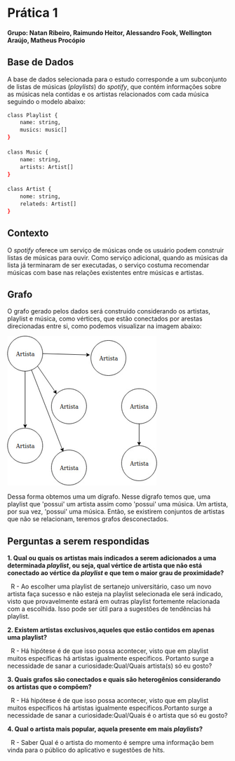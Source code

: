 # Prática 1 

#### Grupo: Natan Ribeiro, Raimundo Heitor, Alessandro Fook, Wellington Araújo, Matheus Procópio


## Base de Dados

A base de dados selecionada para o estudo corresponde a um subconjunto de listas de músicas (*playlists*) do *spotify*, que contém informações sobre as músicas nela contidas e os artistas relacionados com cada música seguindo o modelo abaixo:

```bash
class Playlist {
    name: string,
    musics: music[]
}

class Music {
    name: string,
    artists: Artist[]
}

class Artist {
    nome: string,
    relateds: Artist[]
}

```
## Contexto

O *spotify* oferece um serviço de músicas onde os usuário podem construir listas de músicas para ouvir. Como serviço adicional, quando as músicas da lista já terminaram de ser executadas, o serviço costuma recomendar músicas com base nas relações existentes entre músicas e artistas.

## Grafo

O grafo gerado pelos dados será construído considerando os artistas, playlist e música, como vértices, que estão conectados por arestas direcionadas entre si, como podemos visualizar na imagem abaixo:

![alt text](../imgs/graph.jpg "Prototipagem Grafo")

Dessa forma obtemos uma um dígrafo. Nesse digrafo temos que, uma playlist que 'possui' um artista assim como 'possui' uma música. Um artista, por sua vez, 'possui' uma música. Então, se existirem conjuntos de artistas que não se relacionam, teremos grafos desconectados.

## Perguntas a serem respondidas

**1. Qual ou quais os artistas mais indicados a serem adicionados a uma determinada *playlist*, ou seja, qual vértice de artista que não está conectado ao vértice da *playlist* e que tem o maior grau de proximidade?**

&nbsp;
  R - Ao escolher uma playlist de sertanejo universitário, caso um novo artista faça sucesso e não esteja na playlist selecionada ele será indicado, visto que provavelmente estará em outras playlist fortemente relacionada com a escolhida. Isso pode ser útil para a sugestões de tendências há playlist.
 
**2. Existem artistas exclusivos,aqueles que estão contidos em apenas uma playlist?**

&nbsp;
  R - Há hipótese é de que isso possa acontecer, visto que em playlist muitos específicas há artistas igualmente específicos. Portanto surge a necessidade de sanar a curiosidade:Qual/Quais artista(s) só eu gosto?

**3. Quais grafos são conectados e quais são heterogênios considerando os artistas que o compõem?**

&nbsp;
  R - Há hipótese é de que isso possa acontecer, visto que em playlist muitos específicos há artistas igualmente específicos.Portanto surge a necessidade de sanar a curiosidade:Qual/Quais é o artista que só eu gosto?


**4. Qual o artista mais popular, aquela presente em mais *playlists*?**

&nbsp;
  R - Saber Qual é o artista do momento é sempre uma informação bem vinda para o público do aplicativo e sugestões de hits.
